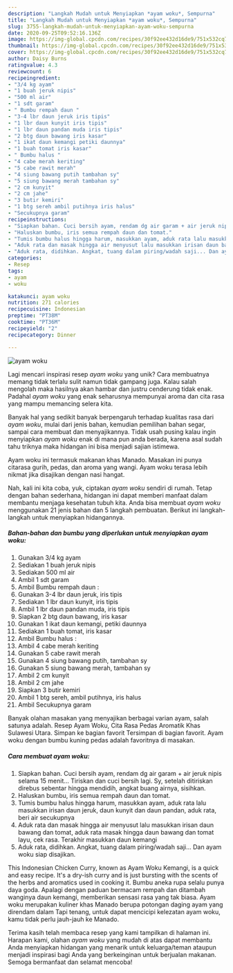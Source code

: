```yaml
---
description: "Langkah Mudah untuk Menyiapkan *ayam woku*, Sempurna"
title: "Langkah Mudah untuk Menyiapkan *ayam woku*, Sempurna"
slug: 3755-langkah-mudah-untuk-menyiapkan-ayam-woku-sempurna
date: 2020-09-25T09:52:16.136Z
image: https://img-global.cpcdn.com/recipes/30f92ee432d16de9/751x532cq70/ayam-woku-foto-resep-utama.jpg
thumbnail: https://img-global.cpcdn.com/recipes/30f92ee432d16de9/751x532cq70/ayam-woku-foto-resep-utama.jpg
cover: https://img-global.cpcdn.com/recipes/30f92ee432d16de9/751x532cq70/ayam-woku-foto-resep-utama.jpg
author: Daisy Burns
ratingvalue: 4.3
reviewcount: 6
recipeingredient:
- "3/4 kg ayam"
- "1 buah jeruk nipis"
- "500 ml air"
- "1 sdt garam"
- " Bumbu rempah daun "
- "3-4 lbr daun jeruk iris tipis"
- "1 lbr daun kunyit iris tipis"
- "1 lbr daun pandan muda iris tipis"
- "2 btg daun bawang iris kasar"
- "1 ikat daun kemangi petiki daunnya"
- "1 buah tomat iris kasar"
- " Bumbu halus "
- "4 cabe merah keriting"
- "5 cabe rawit merah"
- "4 siung bawang putih tambahan sy"
- "5 siung bawang merah tambahan sy"
- "2 cm kunyit"
- "2 cm jahe"
- "3 butir kemiri"
- "1 btg sereh ambil putihnya iris halus"
- "Secukupnya garam"
recipeinstructions:
- "Siapkan bahan. Cuci bersih ayam, rendam dg air garam + air jeruk nipis selama 15 menit... Tiriskan dan cuci bersih lagi. Sy, setelah ditiriskan direbus sebentar hingga mendidih, angkat buang airnya, sisihkan."
- "Haluskan bumbu, iris semua rempah daun dan tomat."
- "Tumis bumbu halus hingga harum, masukkan ayam, aduk rata lalu masukkan irisan daun jeruk, daun kunyit dan daun pandan, aduk rata, beri air secukupnya"
- "Aduk rata dan masak hingga air menyusut lalu masukkan irisan daun bawang dan tomat, aduk rata masak hingga daun bawang dan tomat layu, cek rasa. Terakhir masukkan daun kemangi"
- "Aduk rata, didihkan. Angkat, tuang dalam piring/wadah saji... Dan ayam woku siap disajikan."
categories:
- Resep
tags:
- ayam
- woku

katakunci: ayam woku 
nutrition: 271 calories
recipecuisine: Indonesian
preptime: "PT38M"
cooktime: "PT36M"
recipeyield: "2"
recipecategory: Dinner

---
```



![*ayam woku*](https://img-global.cpcdn.com/recipes/30f92ee432d16de9/751x532cq70/ayam-woku-foto-resep-utama.jpg)

Lagi mencari inspirasi resep *ayam woku* yang unik? Cara membuatnya memang tidak terlalu sulit namun tidak gampang juga. Kalau salah mengolah maka hasilnya akan hambar dan justru cenderung tidak enak. Padahal *ayam woku* yang enak seharusnya mempunyai aroma dan cita rasa yang mampu memancing selera kita.

Banyak hal yang sedikit banyak berpengaruh terhadap kualitas rasa dari *ayam woku*, mulai dari jenis bahan, kemudian pemilihan bahan segar, sampai cara membuat dan menyajikannya. Tidak usah pusing kalau ingin menyiapkan *ayam woku* enak di mana pun anda berada, karena asal sudah tahu triknya maka hidangan ini bisa menjadi sajian istimewa.

Ayam woku ini termasuk makanan khas Manado. Masakan ini punya citarasa gurih, pedas, dan aroma yang wangi. Ayam woku terasa lebih nikmat jika disajikan dengan nasi hangat.


Nah, kali ini kita coba, yuk, ciptakan *ayam woku* sendiri di rumah. Tetap dengan bahan sederhana, hidangan ini dapat memberi manfaat dalam membantu menjaga kesehatan tubuh kita. Anda bisa membuat *ayam woku* menggunakan 21 jenis bahan dan 5 langkah pembuatan. Berikut ini langkah-langkah untuk menyiapkan hidangannya.

<!--inarticleads1-->

##### Bahan-bahan dan bumbu yang diperlukan untuk menyiapkan *ayam woku*:

1. Gunakan 3/4 kg ayam
1. Sediakan 1 buah jeruk nipis
1. Sediakan 500 ml air
1. Ambil 1 sdt garam
1. Ambil  Bumbu rempah daun :
1. Gunakan 3-4 lbr daun jeruk, iris tipis
1. Sediakan 1 lbr daun kunyit, iris tipis
1. Ambil 1 lbr daun pandan muda, iris tipis
1. Siapkan 2 btg daun bawang, iris kasar
1. Gunakan 1 ikat daun kemangi, petiki daunnya
1. Sediakan 1 buah tomat, iris kasar
1. Ambil  Bumbu halus :
1. Ambil 4 cabe merah keriting
1. Gunakan 5 cabe rawit merah
1. Gunakan 4 siung bawang putih, tambahan sy
1. Gunakan 5 siung bawang merah, tambahan sy
1. Ambil 2 cm kunyit
1. Ambil 2 cm jahe
1. Siapkan 3 butir kemiri
1. Ambil 1 btg sereh, ambil putihnya, iris halus
1. Ambil Secukupnya garam


Banyak olahan masakan yang menyajikan berbagai varian ayam, salah satunya adalah. Resep Ayam Woku, Cita Rasa Pedas Aromatik Khas Sulawesi Utara. Simpan ke bagian favorit Tersimpan di bagian favorit. Ayam woku dengan bumbu kuning pedas adalah favoritnya di masakan. 

<!--inarticleads2-->

##### Cara membuat *ayam woku*:

1. Siapkan bahan. Cuci bersih ayam, rendam dg air garam + air jeruk nipis selama 15 menit... Tiriskan dan cuci bersih lagi. Sy, setelah ditiriskan direbus sebentar hingga mendidih, angkat buang airnya, sisihkan.
1. Haluskan bumbu, iris semua rempah daun dan tomat.
1. Tumis bumbu halus hingga harum, masukkan ayam, aduk rata lalu masukkan irisan daun jeruk, daun kunyit dan daun pandan, aduk rata, beri air secukupnya
1. Aduk rata dan masak hingga air menyusut lalu masukkan irisan daun bawang dan tomat, aduk rata masak hingga daun bawang dan tomat layu, cek rasa. Terakhir masukkan daun kemangi
1. Aduk rata, didihkan. Angkat, tuang dalam piring/wadah saji... Dan ayam woku siap disajikan.


This Indonesian Chicken Curry, known as Ayam Woku Kemangi, is a quick and easy recipe. It&#39;s a dry-ish curry and is just bursting with the scents of the herbs and aromatics used in cooking it. Bumbu aneka rupa selalu punya daya goda. Apalagi dengan paduan bermacam rempah dan ditambah wanginya daun kemangi, memberikan sensasi rasa yang tak biasa. Ayam woku merupakan kuliner khas Manado berupa potongan daging ayam yang direndam dalam Tapi tenang, untuk dapat mencicipi kelezatan ayam woku, kamu tidak perlu jauh-jauh ke Manado. 

Terima kasih telah membaca resep yang kami tampilkan di halaman ini. Harapan kami, olahan *ayam woku* yang mudah di atas dapat membantu Anda menyiapkan hidangan yang menarik untuk keluarga/teman ataupun menjadi inspirasi bagi Anda yang berkeinginan untuk berjualan makanan. Semoga bermanfaat dan selamat mencoba!
